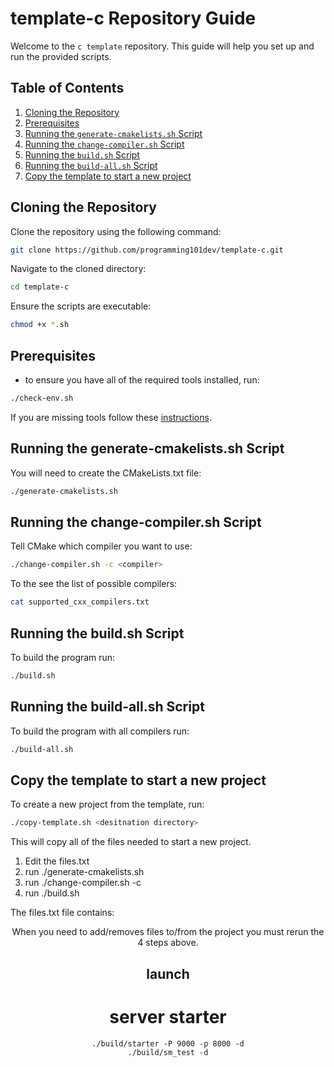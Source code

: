 # template-c Repository Guide

Welcome to the `c template` repository. This guide will help you set up and run the provided scripts.

## **Table of Contents**

1. [Cloning the Repository](#cloning-the-repository)
2. [Prerequisites](#Prerequisites)
3. [Running the `generate-cmakelists.sh` Script](#running-the-generate-cmakelistssh-script)
4. [Running the `change-compiler.sh` Script](#running-the-change-compilersh-script)
5. [Running the `build.sh` Script](#running-the-buildsh-script)
5. [Running the `build-all.sh` Script](#running-the-build-allsh-script)
6. [Copy the template to start a new project](#copy-the-template-to-start-a-new-project)

## **Cloning the Repository**

Clone the repository using the following command:

```bash
git clone https://github.com/programming101dev/template-c.git
```

Navigate to the cloned directory:

```bash
cd template-c
```

Ensure the scripts are executable:

```bash
chmod +x *.sh
```

## **Prerequisites**

- to ensure you have all of the required tools installed, run:
```bash
./check-env.sh
```

If you are missing tools follow these [instructions](https://docs.google.com/document/d/1ZPqlPD1mie5iwJ2XAcNGz7WeA86dTLerFXs9sAuwCco/edit?usp=drive_link).

## **Running the generate-cmakelists.sh Script**

You will need to create the CMakeLists.txt file:

```bash
./generate-cmakelists.sh
```

## **Running the change-compiler.sh Script**

Tell CMake which compiler you want to use:

```bash
./change-compiler.sh -c <compiler>
```

To the see the list of possible compilers:

```bash
cat supported_cxx_compilers.txt
```

## **Running the build.sh Script**

To build the program run:

```bash
./build.sh
```

## **Running the build-all.sh Script**

To build the program with all compilers run:

```bash
./build-all.sh
```

## **Copy the template to start a new project**

To create a new project from the template, run:

```bash
./copy-template.sh <desitnation directory>
```

This will copy all of the files needed to start a new project.

1. Edit the files.txt
2. run ./generate-cmakelists.sh
3. run ./change-compiler.sh -c <compiler>
4. run ./build.sh

The files.txt file contains:
<executable> <source files> <header files> <libraries>

When you need to add/removes files to/from the project you must rerun the 4 steps above. 

## launch
# server starter
```
./build/starter -P 9000 -p 8000 -d
./build/sm_test -d
```
